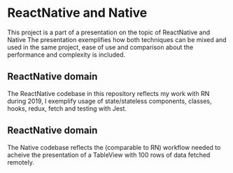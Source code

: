# ReactNative and Native

This project is a part of a presentation on the topic of ReactNative and Native
The presentation exemplifies how both techniques can be mixed and used in the same project, ease of use and
comparison about the performance and complexity is included.

## ReactNative domain

The ReactNative codebase in this repository reflects my work with RN during 2019, I exemplify usage of state/stateless components, classes, hooks, redux, fetch and testing with Jest.

## ReactNative domain

The Native codebase reflects the (comparable to RN) workflow needed to acheive the presentation of a TableView with 100 rows of data fetched remotely.
